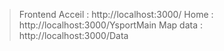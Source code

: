 > Frontend
Acceil : http://localhost:3000/
Home : http://localhost:3000/YsportMain
Map data : http://localhost:3000/Data